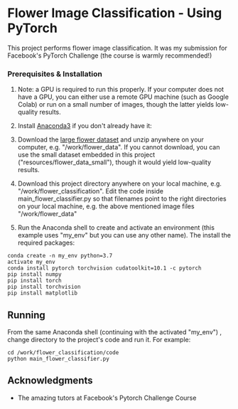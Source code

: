 # Flower Image Classification - Using PyTorch
This project performs flower image classification. It was my submission for Facebook's PyTorch Challenge (the course is warmly recommended!)

### Prerequisites & Installation

1. Note: a GPU is required to run this properly. If your computer does not have a GPU, you can either use a remote GPU machine (such as Google Colab) or run on a small number of images, though the latter yields low-quality results.

2. Install [Anaconda3](https://www.anaconda.com/distribution/) if you don't already have it: 

3. Download the [large flower dataset](http://www.robots.ox.ac.uk/~vgg/data/flowers/102/) and unzip anywhere on your computer, e.g. "/work/flower_data". If you cannot download, you can use the small dataset embedded in this project ("resources/flower_data_small"), though it would yield low-quality results.

4. Download this project directory anywhere on your local machine, e.g. "/work/flower_classification". Edit the code inside main_flower_classifier.py so that filenames point to the right directories on your local machine, e.g. the above mentioned image files "/work/flower_data"

5. Run the Anaconda shell to create and activate an environment (this example uses "my_env" but you can use any other name). The install the required packages:
```
conda create -n my_env python=3.7
activate my_env
conda install pytorch torchvision cudatoolkit=10.1 -c pytorch
pip install numpy
pip install torch
pip install torchvision
pip install matplotlib
```

## Running
From the same Anaconda shell (continuing with the activated "my_env") , change directory to the project's code and run it. For example:
```
cd /work/flower_classification/code
python main_flower_classifier.py
```
## Acknowledgments
* The amazing tutors at Facebook's Pytorch Challenge Course

